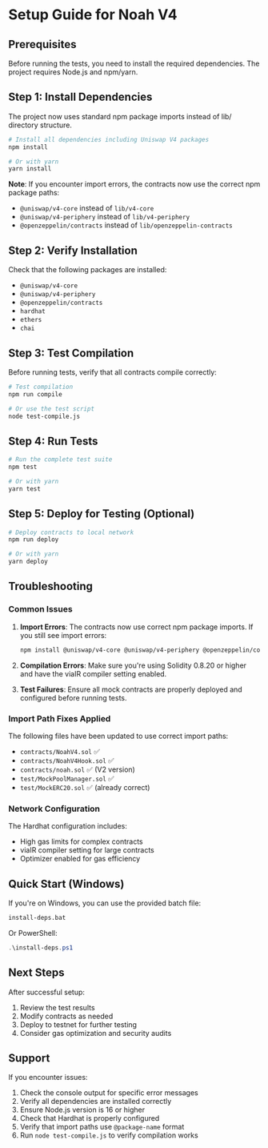 # Setup Guide for Noah V4

## Prerequisites

Before running the tests, you need to install the required dependencies. The project requires Node.js and npm/yarn.

## Step 1: Install Dependencies

The project now uses standard npm package imports instead of lib/ directory structure.

```bash
# Install all dependencies including Uniswap V4 packages
npm install

# Or with yarn
yarn install
```

**Note**: If you encounter import errors, the contracts now use the correct npm package paths:
- `@uniswap/v4-core` instead of `lib/v4-core`
- `@uniswap/v4-periphery` instead of `lib/v4-periphery`
- `@openzeppelin/contracts` instead of `lib/openzeppelin-contracts`

## Step 2: Verify Installation

Check that the following packages are installed:
- `@uniswap/v4-core`
- `@uniswap/v4-periphery`
- `@openzeppelin/contracts`
- `hardhat`
- `ethers`
- `chai`

## Step 3: Test Compilation

Before running tests, verify that all contracts compile correctly:

```bash
# Test compilation
npm run compile

# Or use the test script
node test-compile.js
```

## Step 4: Run Tests

```bash
# Run the complete test suite
npm test

# Or with yarn
yarn test
```

## Step 5: Deploy for Testing (Optional)

```bash
# Deploy contracts to local network
npm run deploy

# Or with yarn
yarn deploy
```

## Troubleshooting

### Common Issues

1. **Import Errors**: The contracts now use correct npm package imports. If you still see import errors:
   ```bash
   npm install @uniswap/v4-core @uniswap/v4-periphery @openzeppelin/contracts
   ```

2. **Compilation Errors**: Make sure you're using Solidity 0.8.20 or higher and have the viaIR compiler setting enabled.

3. **Test Failures**: Ensure all mock contracts are properly deployed and configured before running tests.

### Import Path Fixes Applied

The following files have been updated to use correct import paths:
- `contracts/NoahV4.sol` ✅
- `contracts/NoahV4Hook.sol` ✅
- `contracts/noah.sol` ✅ (V2 version)
- `test/MockPoolManager.sol` ✅
- `test/MockERC20.sol` ✅ (already correct)

### Network Configuration

The Hardhat configuration includes:
- High gas limits for complex contracts
- viaIR compiler setting for large contracts
- Optimizer enabled for gas efficiency

## Quick Start (Windows)

If you're on Windows, you can use the provided batch file:

```cmd
install-deps.bat
```

Or PowerShell:

```powershell
.\install-deps.ps1
```

## Next Steps

After successful setup:
1. Review the test results
2. Modify contracts as needed
3. Deploy to testnet for further testing
4. Consider gas optimization and security audits

## Support

If you encounter issues:
1. Check the console output for specific error messages
2. Verify all dependencies are installed correctly
3. Ensure Node.js version is 16 or higher
4. Check that Hardhat is properly configured
5. Verify that import paths use `@package-name` format
6. Run `node test-compile.js` to verify compilation works
